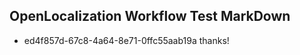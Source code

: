 ## OpenLocalization Workflow Test MarkDown
* ed4f857d-67c8-4a64-8e71-0ffc55aab19a thanks!

<!--HONumber=Jul16_HO5-->


